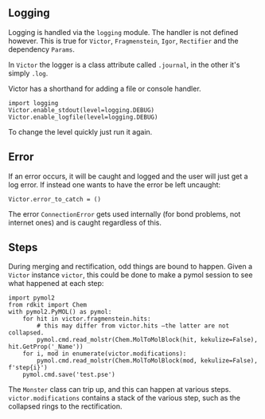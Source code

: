 ## Logging

Logging is handled via the `logging` module. The handler is not defined however.
This is true for `Victor`, `Fragmenstein`, `Igor`, `Rectifier` and the dependency `Params`.

In `Victor` the logger is a class attribute called `.journal`, in the other it's simply `.log`.

Victor has a shorthand for adding a file or console handler.

    import logging
    Victor.enable_stdout(level=logging.DEBUG)
    Victor.enable_logfile(level=logging.DEBUG)

To change the level quickly just run it again.

## Error

If an error occurs, it will be caught and logged and the user will just get a log error.
If instead one wants to have the error be left uncaught:

    Victor.error_to_catch = ()
    
The error `ConnectionError` gets used internally (for bond problems, not internet ones) 
and is caught regardless of this.

## Steps

During merging and rectification, odd things are bound to happen.
Given a `Victor` instance `victor`, this could be done to make a pymol session to see what happened
at each step:

    import pymol2
    from rdkit import Chem
    with pymol2.PyMOL() as pymol:
        for hit in victor.fragmenstein.hits:
            # this may differ from victor.hits —the latter are not collapsed.
            pymol.cmd.read_molstr(Chem.MolToMolBlock(hit, kekulize=False), hit.GetProp('_Name'))
        for i, mod in enumerate(victor.modifications):
            pymol.cmd.read_molstr(Chem.MolToMolBlock(mod, kekulize=False), f'step{i}')
        pymol.cmd.save('test.pse')

The `Monster` class can trip up, and this can happen at various steps.
`victor.modifications` contains a stack of the various step, such as the collapsed rings to the rectification.


